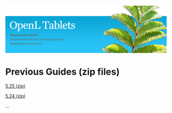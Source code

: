 ![](OpenLHome.png)

# Previous Guides (zip files)

[5.25 (zip)](Previous_Guides/5.25.zip)

[5.24 (zip)](Previous_Guides/5.24.zip)

...
